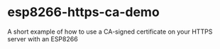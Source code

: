 # esp8266-https-ca-demo
A short example of how to use a CA-signed certificate on your HTTPS server with an ESP8266
